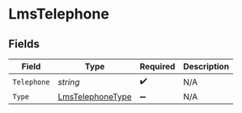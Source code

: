 # LmsTelephone


## Fields

| Field                                                           | Type                                                            | Required                                                        | Description                                                     |
| --------------------------------------------------------------- | --------------------------------------------------------------- | --------------------------------------------------------------- | --------------------------------------------------------------- |
| `Telephone`                                                     | *string*                                                        | :heavy_check_mark:                                              | N/A                                                             |
| `Type`                                                          | [LmsTelephoneType](../../Models/Components/LmsTelephoneType.md) | :heavy_minus_sign:                                              | N/A                                                             |
